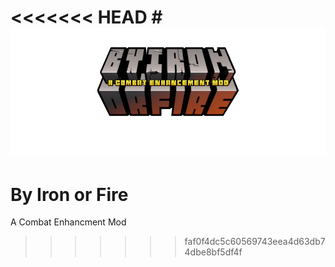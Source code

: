 <<<<<<< HEAD
#![](icon.png)
=======
# By Iron or Fire
 A Combat Enhancment Mod
>>>>>>> faf0f4dc5c60569743eea4d63db74dbe8bf5df4f

